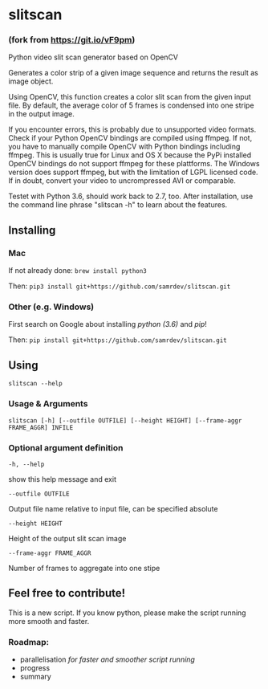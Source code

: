 # slitscan
### (fork from https://git.io/vF9pm)
Python video slit scan generator based on OpenCV

Generates a color strip of a given image sequence and returns the result as image object.

Using OpenCV, this function creates a color slit scan from the given input
file. By default, the average color of 5 frames is condensed into one stripe
in the output image.

If you encounter errors, this is probably due to unsupported video formats.
Check if your Python OpenCV bindings are compiled using ffmpeg. If not,
you have to manually compile OpenCV with Python bindings including ffmpeg.
This is usually true for Linux and OS X because the PyPi installed OpenCV
bindings do not support ffmpeg for these plattforms. The Windows version
does support ffmpeg, but with the limitation of LGPL licensed code. If
in doubt, convert your video to uncrompressed AVI or comparable.

Testet with Python 3.6, should work back to 2.7, too. After installation, use the command line phrase "slitscan -h" to learn about the features.

## Installing
### Mac
If not already done: `brew install python3`

Then: `pip3 install git+https://github.com/samrdev/slitscan.git`

### Other (e.g. Windows)

First search on Google about installing _python (3.6)_ and _pip_!

Then: `pip install git+https://github.com/samrdev/slitscan.git`

## Using
    slitscan --help

### Usage & Arguments
    slitscan [-h] [--outfile OUTFILE] [--height HEIGHT] [--frame-aggr FRAME_AGGR] INFILE

### Optional argument definition

    -h, --help

show this help message and exit


    --outfile OUTFILE

Output file name relative to input file, can be specified absolute


    --height HEIGHT

Height of the output slit scan image


    --frame-aggr FRAME_AGGR

Number of frames to aggregate into one stipe

## Feel free to contribute!
This is a new script. If you know python, please make the script running more smooth and faster.
### Roadmap:
- parallelisation _for faster and smoother script running_
- progress
- summary
